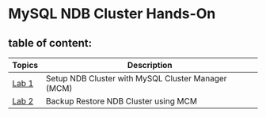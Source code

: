 # MySQL NDB Cluster Hands-On

## table of content:
| Topics | Description |
|--------|--------------------------|
| [Lab 1](https://github.com/muhba25/mysql-ndbcluster/tree/main/Topic%201%20-%20Setup%20NDB%20Cluster%20with%20MCM) | Setup NDB Cluster with MySQL Cluster Manager (MCM) |
| [Lab 2](https://github.com/muhba25/mysql-ndbcluster/tree/main/Topic%202%20-%20Backup%20Restore%20NDB%20Cluster%20using%20MCM) | Backup Restore NDB Cluster using MCM |
